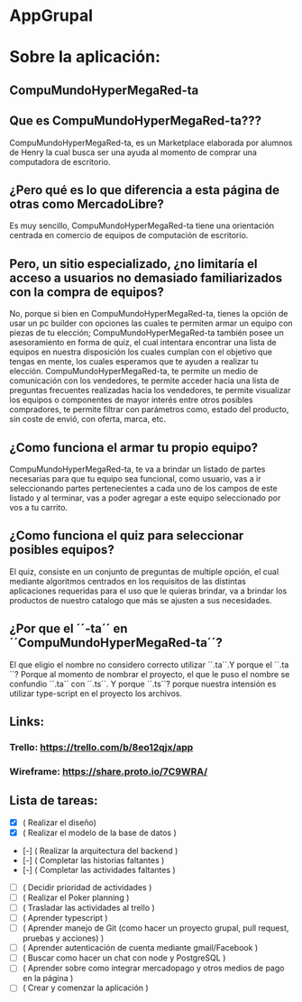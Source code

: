 # AppGrupal

# Sobre la aplicación:
## CompuMundoHyperMegaRed-ta 

## Que es CompuMundoHyperMegaRed-ta??? 
CompuMundoHyperMegaRed-ta, es un Marketplace elaborada por alumnos de Henry la cual busca ser una ayuda al momento de comprar una computadora de escritorio. 

## ¿Pero qué es lo que diferencia a esta página de otras como MercadoLibre? 
Es muy sencillo, CompuMundoHyperMegaRed-ta tiene una orientación centrada en comercio de equipos de computación de escritorio. 

## Pero, un sitio especializado, ¿no limitaría el acceso a usuarios no demasiado familiarizados con la compra de equipos? ##
No, porque si bien en CompuMundoHyperMegaRed-ta, tienes la opción de usar un pc builder con opciones las cuales te permiten armar un equipo con piezas de tu elección; CompuMundoHyperMegaRed-ta también posee un asesoramiento en forma de quiz, el cual intentara encontrar una lista de equipos en nuestra disposición los cuales cumplan con el objetivo que tengas en mente, los cuales esperamos que te ayuden a realizar tu elección. 
CompuMundoHyperMegaRed-ta, te permite un medio de comunicación con los vendedores, te permite acceder hacia una lista de preguntas frecuentes realizadas hacia los vendedores, te permite visualizar los equipos o componentes de mayor interés entre otros posibles compradores, te permite filtrar con parámetros como, estado del producto, sin coste de envió, con oferta, marca, etc.

## ¿Como funciona el armar tu propio equipo? 
CompuMundoHyperMegaRed-ta, te va a brindar un listado de partes necesarias para que tu equipo sea funcional, como usuario, vas a ir seleccionando partes pertenecientes a cada uno de los campos de este listado y al terminar, vas a poder agregar a este equipo seleccionado por vos a tu carrito.

## ¿Como funciona el quiz para seleccionar posibles equipos? 
El quiz, consiste en un conjunto de preguntas de multiple opción, el cual mediante algoritmos centrados en los requisitos de las distintas aplicaciones requeridas para el uso que le quieras brindar, va a brindar los productos de nuestro catalogo que más se ajusten a sus necesidades.

## ¿Por que el ´´-ta´´ en ´´CompuMundoHyperMegaRed-ta´´? 
El que eligio el nombre no considero correcto utilizar ´´.ta´´.Y porque el ´´.ta´´? Porque al momento de nombrar el proyecto, el que le puso el nombre se confundio ´´.ta´´ con ´´.ts´´. Y porque ´´.ts´´? porque nuestra intensión es utilizar type-script en el proyecto los archivos.

## Links:
### Trello: https://trello.com/b/8eo12qjx/app
### Wireframe: https://share.proto.io/7C9WRA/

## Lista de tareas:
- [x] \( Realizar el diseño)
- [x] \( Realizar el modelo de la base de datos )
- [-] \( Realizar la arquitectura del backend )
- [-] \( Completar las historias faltantes )
- [-] \( Completar las actividades faltantes )
- [ ] \( Decidir prioridad de actividades )
- [ ] \( Realizar el Poker planning )
- [ ] \( Trasladar las actividades al trello )
- [ ] \( Aprender typescript )
- [ ] \( Aprender manejo de Git (como hacer un proyecto grupal, pull request, pruebas y acciones)  )
- [ ] \( Aprender autenticación de cuenta mediante gmail/Facebook )
- [ ] \( Buscar como hacer un chat con node y PostgreSQL )
- [ ] \( Aprender sobre como integrar mercadopago y otros medios de pago en la página )
- [ ] \( Crear y comenzar la aplicación )
